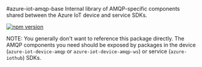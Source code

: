 #azure-iot-amqp-base
Internal library of AMQP-specific components shared between the Azure IoT device and service SDKs.

[![npm version](https://badge.fury.io/js/azure-iot-amqp-base.svg)](https://badge.fury.io/js/azure-iot-amqp-base)

NOTE: You generally don't want to reference this package directly. The AMQP components you need should be exposed by packages in the device (`azure-iot-device-amqp` or `azure-iot-device-amqp-ws`) or service (`azure-iothub`) SDKs.